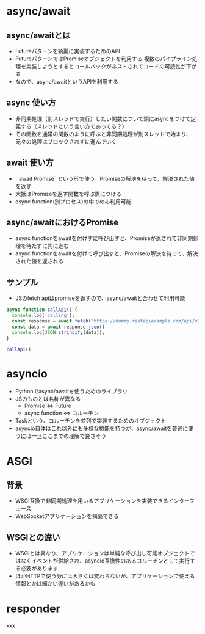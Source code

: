 
# async/await

## async/awaitとは

- Futureパターンを綺麗に実装するためのAPI
- FutureパターンではPromiseオブジェクトを利用する
  複数のパイプライン処理を実装しようとするとコールバックがネストされてコードの可読性が下がる
 - なので、async/awaitというAPIを利用する

## async 使い方

 - 非同期処理（別スレッドで実行）したい関数について頭にasyncをつけて定義する（スレッドという言い方であってる？）
 - その関数を通常の関数のように呼ぶと非同期処理が別スレッドで始まり、元々の処理はブロックされずに進んでいく

## await 使い方

 - ``await Promise` という形で使う。Promiseの解決を待って、解決された値を返す
 - 大抵はPromiseを返す関数を呼ぶ際につける
 - async function(別プロセス)の中でのみ利用可能

## async/awaitにおけるPromise
 - async functionをawaitを付けずに呼び出すと、Promiseが返されて非同期処理を待たずに先に進む
 - async functionをawaitを付けて呼び出すと、Promiseの解決を待って、解決された値を返される

## サンプル
 - JSのfetch apiはpromiseを返すので、async/awaitと合わせて利用可能

```js
async function callApi() {
  console.log('calling');
  const response = await fetch('https://dummy.restapiexample.com/api/v1/employees')
  const data = await response.json()
  console.log(JSON.stringify(data));
}

callApi()
```

# asyncio

 - Pythonでasync/awaitを使うためのライブラリ
 - JSのものとは名称が異なる
    - Promise <=> Future
    - async function <=> コルーチン
 - Taskという、コルーチンを並列で実装するためのオブジェクト
 - asyncio自体はこれ以外にも多様な機能を持つが、async/awaitを普通に使うには一旦ここまでの理解で良さそう

# ASGI

## 背景
 - WSGI互換で非同期処理を用いるアプリケーションを実装できるインターフェース
 - WebSocketアプリケーションを構築できる

## WSGIとの違い
 - WSGIとは異なり、アプリケーションは単純な呼び出し可能オブジェクトではなくイベントが供給され、asyncio互換性のあるコルーチンとして実行する必要があります
 - ほかHTTPで使う分には大きくは変わらないが、アプリケーションで使える情報とかは細かい違いがあるかも

# responder

xxx
